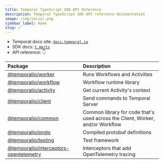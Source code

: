 ```yaml
---
title: Temporal TypeScript SDK API Reference
description: Temporal TypeScript SDK API reference documentation
image: /img/social.png
sidebar_label: Home
slug: /
---
```


- Temporal docs site: [`docs.temporal.io`](https://docs.temporal.io)
- SDK docs: [`t.mp/ts`](https://docs.temporal.io/typescript/introduction/)
- API reference: 👇

| Package                                                                  | Description                                                                    |
| :----------------------------------------------------------------------- | :----------------------------------------------------------------------------- |
| [@temporalio/worker](./api/namespaces/worker)                            | Runs Workflows and Activities                                                  |
| [@temporalio/workflow](./api/namespaces/workflow)                        | Workflow runtime library                                                       |
| [@temporalio/activity](./api/namespaces/activity)                        | Get current Activity's context                                                 |
| [@temporalio/client](./api/namespaces/client)                            | Send commands to Temporal Server                                               |
| [@temporalio/common](./api/namespaces/common)                            | Common library for code that's used across the Client, Worker, and/or Workflow |
| [@temporalio/proto](./api/namespaces/proto)                              | Compiled protobuf definitions                                                  |
| [@temporalio/testing](./api/namespaces/testing)                          | Test framework                                                                 |
| [@temporalio/interceptors-opentelemetry](./api/namespaces/opentelemetry) | Interceptors that add OpenTelemetry tracing                                    |
